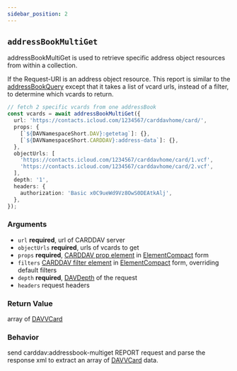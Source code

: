 ```yaml
---
sidebar_position: 2
---
```


## `addressBookMultiGet`

addressBookMultiGet is used to retrieve specific
address object resources from within a collection.

If the Request-URI is an address object resource. This report is similar to the [addressBookQuery](addressBookQuery.md) except that it takes a list of vcard urls, instead of a filter, to determine which vcards to return.

```ts
// fetch 2 specific vcards from one addressBook
const vcards = await addressBookMultiGet({
  url: 'https://contacts.icloud.com/1234567/carddavhome/card/',
  props: {
    [`${DAVNamespaceShort.DAV}:getetag`]: {},
    [`${DAVNamespaceShort.CARDDAV}:address-data`]: {},
  },
  objectUrls: [
    'https://contacts.icloud.com/1234567/carddavhome/card/1.vcf',
    'https://contacts.icloud.com/1234567/carddavhome/card/2.vcf',
  ],
  depth: '1',
  headers: {
    authorization: 'Basic x0C9ueWd9Vz8OwS0DEAtkAlj',
  },
});
```

### Arguments

- `url` **required**, url of CARDDAV server
- `objectUrls` **required**, urls of vcards to get
- `props` **required**, [CARDDAV prop element](https://datatracker.ietf.org/doc/html/rfc6352#section-10.4.2) in [ElementCompact](../types/ElementCompact.md) form
- `filters` [CARDDAV filter element](https://datatracker.ietf.org/doc/html/rfc6352#section-10.5) in [ElementCompact](../types/ElementCompact.md) form, overriding default filters
- `depth` **required**, [DAVDepth](../types/DAVDepth.md) of the request
- `headers` request headers

### Return Value

array of [DAVVCard](../types/DAVVCard.md)

### Behavior

send carddav:addressbook-multiget REPORT request and parse the response xml to extract an array of [DAVVCard](../types/DAVVCard.md) data.
